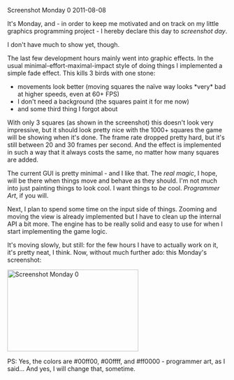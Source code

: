 Screenshot Monday 0
2011-08-08

It's Monday, and - in order to keep me motivated and on track on my little graphics programming project - I hereby declare this day to *screenshot day*.

I don't have much to show yet, though.

The last few development hours mainly went into graphic effects. In the usual minimal-effort-maximal-impact style of doing things I implemented a simple fade effect. This kills 3 birds with one stone:
<ul>
	<li>movements look better (moving squares the naïve way looks *very* bad at higher speeds, even at 60+ FPS)</li>
	<li>I don't need a background (the squares paint it for me now)</li>
	<li>and some third thing I forgot about</li>
</ul>
With only 3 squares (as shown in the screenshot) this doesn't look very impressive, but it should look pretty nice with the 1000+ squares the game will be showing when it's done. The frame rate dropped pretty hard, but it's still between 20 and 30 frames per second. And the effect is implemented in such a way that it always costs the same, no matter how many squares are added.

The current GUI is pretty minimal - and I like that. The *real magic*, I hope, will be there when things move and behave as they should. I'm not much into just painting things to look cool. I want things to *be* cool. *Programmer Art*, if you will.

Next, I plan to spend some time on the input side of things. Zooming and moving the view is already implemented but I have to clean up the internal API a bit more. The engine has to be really solid and easy to use for when I start implementing the game logic.

It's moving slowly, but still: for the few hours I have to actually work on it, it's pretty neat, I think. Now, without much further ado: this Monday's screenshot:

<a href="http://r-wos.org/media/game_screenshot.png"><img class="size-medium wp-image-504" title="Screenshot Monday 0" src="http://r-wos.org/media/game_screenshot-300x187.png" alt="Screenshot Monday 0" width="300" height="187" /></a>

PS: Yes, the colors are #00ff00, #00ffff, and #ff0000 - programmer art, as I said... And yes, I will change that, sometime.